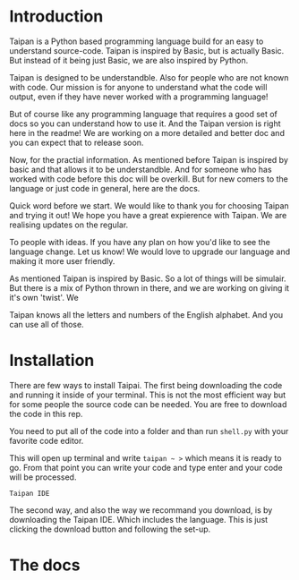 # Introduction
Taipan is a Python based programming language build for an easy to understand source-code. Taipan is inspired by Basic, but is actually Basic. But instead of it being just Basic, we are also inspired by Python. 

Taipan is designed to be understandble. Also for people who are not known with code. Our mission is for anyone to understand what the code will output, even if they have never worked with a programming language!

But of course like any programming language that requires a good set of docs so you can understand how to use it. And the Taipan version is right here in the readme! We are working on a more detailed and better doc and you can expect that to release soon. 

Now, for the practial information. As mentioned before Taipan is inspired by basic and that allows it to be understandble. And for someone who has worked with code before this doc will be overkill. But for new comers to the language or just code in general, here are the docs.

Quick word before we start. We would like to thank you for choosing Taipan and trying it out! We hope you have a great expierence with Taipan. We are realising updates on the regular. 

To people with ideas. If you have any plan on how you'd like to see the language change. Let us know! We would love to upgrade our language and making it more user friendly.

As mentioned Taipan is inspired by Basic. So a lot of things will be simulair. But there is a mix of Python thrown in there, and we are working on giving it it's own 'twist'. We 

Taipan knows all the letters and numbers of the English alphabet. And you can use all of those.

# Installation

There are few ways to install Taipai. The first being downloading the code and running it inside of your terminal. This is not the most efficient way but for some people the source code can be needed. You are free to download the code in this rep.

You need to put all of the code into a folder and than run `shell.py` with your favorite code editor.

This will open up terminal and write `taipan ~ >` which means it is ready to go. From that point you can write your code and type enter and your code will be processed.

`Taipan IDE` 

The second way, and also the way we recommand you download, is by downloading the Taipan IDE. Which includes the language. This is just clicking the download button and following the set-up. 

# The docs
